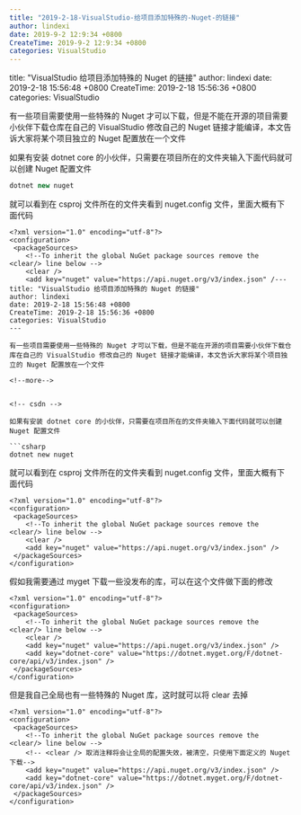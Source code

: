 ```yaml
---
title: "2019-2-18-VisualStudio-给项目添加特殊的-Nuget-的链接"
author: lindexi
date: 2019-9-2 12:9:34 +0800
CreateTime: 2019-9-2 12:9:34 +0800
categories: VisualStudio
---
```


title: "VisualStudio 给项目添加特殊的 Nuget 的链接"
author: lindexi
date: 2019-2-18 15:56:48 +0800
CreateTime: 2019-2-18 15:56:36 +0800
categories: VisualStudio

<!--more-->



有一些项目需要使用一些特殊的 Nuget 才可以下载，但是不能在开源的项目需要小伙伴下载仓库在自己的 VisualStudio 修改自己的 Nuget 链接才能编译，本文告诉大家将某个项目独立的 Nuget 配置放在一个文件

<!--more-->


<!-- csdn -->

如果有安装 dotnet core 的小伙伴，只需要在项目所在的文件夹输入下面代码就可以创建 Nuget 配置文件

```csharp
dotnet new nuget
```

就可以看到在 csproj 文件所在的文件夹看到 nuget.config 文件，里面大概有下面代码

```
<?xml version="1.0" encoding="utf-8"?>
<configuration>
 <packageSources>
    <!--To inherit the global NuGet package sources remove the <clear/> line below -->
    <clear />
    <add key="nuget" value="https://api.nuget.org/v3/index.json" /---
title: "VisualStudio 给项目添加特殊的 Nuget 的链接"
author: lindexi
date: 2019-2-18 15:56:48 +0800
CreateTime: 2019-2-18 15:56:36 +0800
categories: VisualStudio
---

有一些项目需要使用一些特殊的 Nuget 才可以下载，但是不能在开源的项目需要小伙伴下载仓库在自己的 VisualStudio 修改自己的 Nuget 链接才能编译，本文告诉大家将某个项目独立的 Nuget 配置放在一个文件

<!--more-->


<!-- csdn -->

如果有安装 dotnet core 的小伙伴，只需要在项目所在的文件夹输入下面代码就可以创建 Nuget 配置文件

```csharp
dotnet new nuget
```

就可以看到在 csproj 文件所在的文件夹看到 nuget.config 文件，里面大概有下面代码

```
<?xml version="1.0" encoding="utf-8"?>
<configuration>
 <packageSources>
    <!--To inherit the global NuGet package sources remove the <clear/> line below -->
    <clear />
    <add key="nuget" value="https://api.nuget.org/v3/index.json" />
 </packageSources>
</configuration>

```

假如我需要通过 myget 下载一些没发布的库，可以在这个文件做下面的修改

```
<?xml version="1.0" encoding="utf-8"?>
<configuration>
 <packageSources>
    <!--To inherit the global NuGet package sources remove the <clear/> line below -->
    <clear />
    <add key="nuget" value="https://api.nuget.org/v3/index.json" />
    <add key="dotnet-core" value="https://dotnet.myget.org/F/dotnet-core/api/v3/index.json" />
 </packageSources>
</configuration>

```

但是我自己全局也有一些特殊的 Nuget 库，这时就可以将 clear 去掉

```
<?xml version="1.0" encoding="utf-8"?>
<configuration>
 <packageSources>
    <!--To inherit the global NuGet package sources remove the <clear/> line below -->
    <!-- <clear /> 取消注释将会让全局的配置失效，被清空，只使用下面定义的 Nuget 下载-->
    <add key="nuget" value="https://api.nuget.org/v3/index.json" />
    <add key="dotnet-core" value="https://dotnet.myget.org/F/dotnet-core/api/v3/index.json" />
 </packageSources>
</configuration>

```

